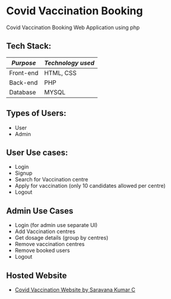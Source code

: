 # Covid Vaccination Booking
Covid Vaccination Booking Web Application using php

## Tech Stack:
| <em>Purpose</em> | <em>Technology used</em> |
| ----------- | ----------- |
| Front-end | HTML, CSS |
| Back-end  | PHP |
| Database  | MYSQL |

## Types of Users:
- User
- Admin

## User Use cases:
- Login
- Signup
- Search for Vaccination centre
- Apply for vaccination (only 10 candidates allowed per centre)
- Logout

## Admin Use Cases
- Login (for admin use separate UI)
- Add Vaccination centres
- Get dosage details (group by centres)
- Remove vaccination centres
- Remove booked users
- Logout

## Hosted Website
- [Covid Vaccination Website by Saravana Kumar C](https://covidvaccinationbooking.000webhostapp.com/index.html)
